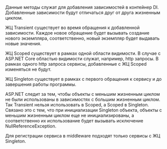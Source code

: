 Данные методы служат для добавления зависимостей в контейнер DI. Добавленные зависимости будут отличаться друг от друга жизненным циклом.

ЖЦ Transient существует во время обращения к добавленной зависимости. Каждое новое обращение будет вызывать создание нового экземпляра, соответственно, новый экземпляр будет выдавать новые значения. 

ЖЦ Scoped существует в рамках одной области видимости. В случае с ASP.NET Core областью видимости служат, например, http запросы. В рамках одного http запроса сервисы, добавленные с ЖЦ Scoped изменяться не будут. 

ЖЦ Singleton существует в рамках с первого обращения к сервису и до завершения работы программы. 

ASP.NET следит за тем, чтобы объекты с меньшим жизненным циклом не были использованы в зависимостях с большим жизненным циклом. Так Transient нельзя использовать в Scoped, а Scoped в Singleton. Связано это с тем, что при инициализации Singleton объекта, объекты с меньшим жизненным циклом еще не инициализированы, а соответственно их использование будет вызывать исключение NullReferenceException. 

Для регистрации сервиса в middleware подходят только сервисы с ЖЦ Singleton. 
